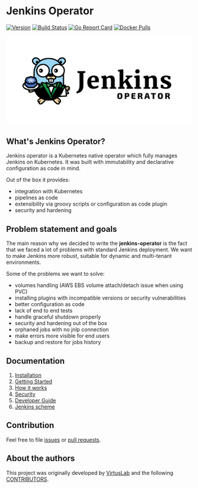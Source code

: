 # Jenkins Operator

[![Version](https://img.shields.io/badge/version-v0.1.0-brightgreen.svg)](https://github.com/jenkinsci/kubernetes-operator/releases/tag/v0.1.0)
[![Build Status](https://travis-ci.org/jenkinsci/kubernetes-operator.svg?branch=master)](https://travis-ci.org/jenkinsci/kubernetes-operator)
[![Go Report Card](https://goreportcard.com/badge/github.com/jenkinsci/kubernetes-operator "Go Report Card")](https://goreportcard.com/report/github.com/jenkinsci/kubernetes-operator)
[![Docker Pulls](https://img.shields.io/docker/pulls/virtuslab/jenkins-operator.svg)](https://hub.docker.com/r/virtuslab/jenkins-operator/tags)

![logo](/assets/jenkins_gopher_wide.png)

## What's Jenkins Operator?

Jenkins operator is a Kubernetes native operator which fully manages Jenkins on Kubernetes.
It was built with immutability and declarative configuration as code in mind.

Out of the box it provides:
- integration with Kubernetes
- pipelines as code
- extensibility via groovy scripts or configuration as code plugin
- security and hardening

## Problem statement and goals

The main reason why we decided to write the **jenkins-operator** is the fact that we faced a lot of problems with standard Jenkins deployment.
We want to make Jenkins more robust, suitable for dynamic and multi-tenant environments. 

Some of the problems we want to solve:
- volumes handling (AWS EBS volume attach/detach issue when using PVC)
- installing plugins with incompatible versions or security vulnerabilities
- better configuration as code
- lack of end to end tests
- handle graceful shutdown properly
- security and hardening out of the box
- orphaned jobs with no jnlp connection
- make errors more visible for end users
- backup and restore for jobs history

## Documentation

1. [Installation][installation]
2. [Getting Started][getting_started]
3. [How it works][how_it_works]
4. [Security][security]
5. [Developer Guide][developer_guide]
5. [Jenkins scheme][jenkins_scheme]

## Contribution

Feel free to file [issues](https://github.com/jenkinsci/kubernetes-operator/issues) or [pull requests](https://github.com/jenkinsci/kubernetes-operator/pulls).    

## About the authors

This project was originally developed by [VirtusLab](https://virtuslab.com/) and the following [CONTRIBUTORS](https://github.com/jenkinsci/kubernetes-operator/graphs/contributors).

[installation]:docs/installation.md
[getting_started]:docs/getting-started.md
[how_it_works]:docs/how-it-works.md
[security]:docs/security.md
[developer_guide]:docs/developer-guide.md
[jenkins_scheme]:docs/jenkins-v1alpha2-scheme.md